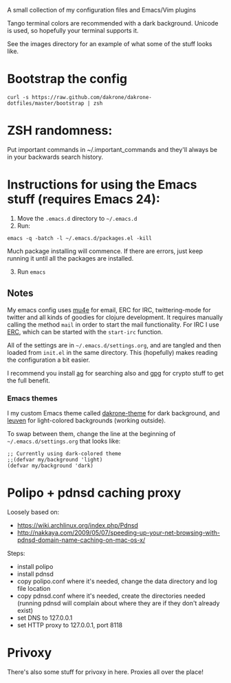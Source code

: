 A small collection of my configuration files and Emacs/Vim plugins

Tango terminal colors are recommended with a dark background. Unicode
is used, so hopefully your terminal supports it.

See the images directory for an example of what some of the stuff looks like.

# Bootstrap the config

```
curl -s https://raw.github.com/dakrone/dakrone-dotfiles/master/bootstrap | zsh
```

# ZSH randomness:

Put important commands in ~/.important_commands and they'll always be
in your backwards search history.

# Instructions for using the Emacs stuff (requires Emacs 24):

1. Move the `.emacs.d` directory to `~/.emacs.d`
2. Run:

```
emacs -q -batch -l ~/.emacs.d/packages.el -kill
```

Much package installing will commence. If there are errors, just keep
running it until all the packages are installed.

3. Run `emacs`

## Notes

My emacs config uses [mu4e](http://www.djcbsoftware.nl/code/mu/mu4e.html) for
email, ERC for IRC, twittering-mode for twitter and all kinds of goodies for
clojure development. It requires manually calling the method `mail` in order to
start the mail functionality. For IRC I use
[ERC](http://www.emacswiki.org/emacs/ERC), which can be started with the
`start-irc` function.

All of the settings are in `~/.emacs.d/settings.org`, and are tangled and then
loaded from `init.el` in the same directory. This (hopefully) makes reading
the configuration a bit easier.

I recommend you install [ag](https://github.com/ggreer/the_silver_searcher) for
searching also and [gpg](http://www.gnupg.org/) for crypto stuff to get the full
benefit.

### Emacs themes

I my custom Emacs theme called
[dakrone-theme](https://github.com/dakrone/dakrone-theme) for dark background,
and [leuven](https://github.com/fniessen/emacs-leuven-theme) for light-colored
backgrounds (working outside).

To swap between them, change the line at the beginning of
`~/.emacs.d/settings.org` that looks like:

```
;; Currently using dark-colored theme
;;(defvar my/background 'light)
(defvar my/background 'dark)
```

# Polipo + pdnsd caching proxy

Loosely based on:
- https://wiki.archlinux.org/index.php/Pdnsd
- http://nakkaya.com/2009/05/07/speeding-up-your-net-browsing-with-pdnsd-domain-name-caching-on-mac-os-x/

Steps:
- install polipo
- install pdnsd
- copy polipo.conf where it's needed, change the data directory and
  log file location
- copy pdnsd.conf where it's needed, create the directories needed
  (running pdnsd will complain about where they are if they don't
  already exist)
- set DNS to 127.0.0.1
- set HTTP proxy to 127.0.0.1, port 8118

# Privoxy

There's also some stuff for privoxy in here. Proxies all over the place!
